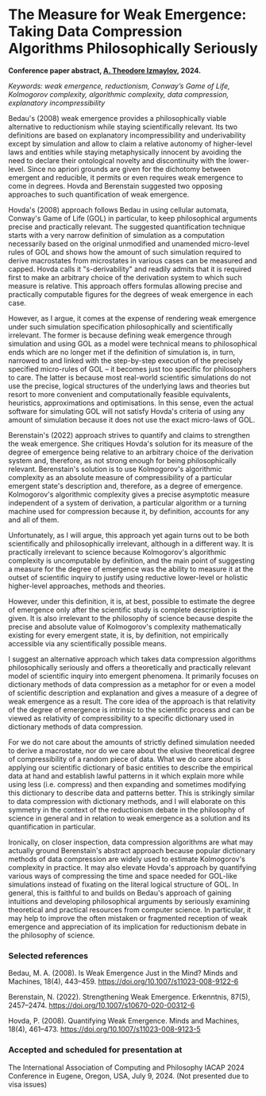 # The Measure for Weak Emergence: Taking Data Compression Algorithms Philosophically Seriously

**Conference paper abstract, [A. Theodore Izmaylov](https://theodoreizmaylov.com/), 2024.**

*Keywords: weak emergence, reductionism, Conway’s Game of Life, Kolmogorov complexity, algorithmic complexity, data compression, explanatory incompressibility*

Bedau's (2008) weak emergence provides a philosophically viable alternative to reductionism while staying scientifically relevant. Its two definitions are based on explanatory incompressibility and underivability except by simulation and allow to claim a relative autonomy of higher-level laws and entities while staying metaphysically innocent by avoiding the need to declare their ontological novelty and discontinuity with the lower-level. Since no apriori grounds are given for the dichotomy between emergent and reducible, it permits or even requires weak emergence to come in degrees. Hovda and Berenstain suggested two opposing approaches to such quantification of weak emergence.

Hovda's (2008) approach follows Bedau in using cellular automata, Conway's Game of Life (GOL) in particular, to keep philosophical arguments precise and practically relevant. The suggested quantification technique starts with a very narrow definition of simulation as a computation necessarily based on the original unmodified and unamended micro-level rules of GOL and shows how the amount of such simulation required to derive macrostates from microstates in various cases can be measured and capped. Hovda calls it "s-derivability" and readily admits that it is required first to make an arbitrary choice of the derivation system to which such measure is relative. This approach offers formulas allowing precise and practically computable figures for the degrees of weak emergence in each case.

However, as I argue, it comes at the expense of rendering weak emergence under such simulation specification philosophically and scientifically irrelevant. The former is because defining weak emergence through simulation and using GOL as a model were technical means to philosophical ends which are no longer met if the definition of simulation is, in turn, narrowed to and linked with the step-by-step execution of the precisely specified micro-rules of GOL – it becomes just too specific for philosophers to care. The latter is because most real-world scientific simulations do not use the precise, logical structures of the underlying laws and theories but resort to more convenient and computationally feasible equivalents, heuristics, approximations and optimisations. In this sense, even the actual software for simulating GOL will not satisfy Hovda's criteria of using any amount of simulation because it does not use the exact micro-laws of GOL.

Berenstain's (2022) approach strives to quantify and claims to strengthen the weak emergence. She critiques Hovda's solution for its measure of the degree of emergence being relative to an arbitrary choice of the derivation system and, therefore, as not strong enough for being philosophically relevant. Berenstain's solution is to use Kolmogorov's algorithmic complexity as an absolute measure of compressibility of a particular emergent state's description and, therefore, as a degree of emergence. Kolmogorov's algorithmic complexity gives a precise asymptotic measure independent of a system of derivation, a particular algorithm or a turning machine used for compression because it, by definition, accounts for any and all of them.

Unfortunately, as I will argue, this approach yet again turns out to be both scientifically and philosophically irrelevant, although in a different way. It is practically irrelevant to science because Kolmogorov's algorithmic complexity is uncomputable by definition, and the main point of suggesting a measure for the degree of emergence was the ability to measure it at the outset of scientific inquiry to justify using reductive lower-level or holistic higher-level approaches, methods and theories. 

However, under this definition, it is, at best, possible to estimate the degree of emergence only after the scientific study is complete description is given. It is also irrelevant to the philosophy of science because despite the precise and absolute value of Kolmogorov's complexity mathematically existing for every emergent state, it is, by definition, not empirically accessible via any scientifically possible means.

I suggest an alternative approach which takes data compression algorithms philosophically seriously and offers a theoretically and practically relevant model of scientific inquiry into emergent phenomena. It primarily focuses on dictionary methods of data compression as a metaphor for or even a model of scientific description and explanation and gives a measure of a degree of weak emergence as a result. The core idea of the approach is that relativity of the degree of emergence is intrinsic to the scientific process and can be viewed as relativity of compressibility to a specific dictionary used in dictionary methods of data compression.

For we do not care about the amounts of strictly defined simulation needed to derive a macrostate, nor do we care about the elusive theoretical degree of compressibility of a random piece of data. What we do care about is applying our scientific dictionary of basic entities to describe the empirical data at hand and establish lawful patterns in it which explain more while using less (i.e. compress) and then expanding and sometimes modifying this dictionary to describe data and patterns better. This is strikingly similar to data compression with dictionary methods, and I will elaborate on this symmetry in the context of the reductionism debate in the philosophy of science in general and in relation to weak emergence as a solution and its quantification in particular.

Ironically, on closer inspection, data compression algorithms are what may actually ground Berenstain's abstract approach because popular dictionary methods of data compression are widely used to estimate Kolmogorov's complexity in practice. It may also elevate Hovda's approach by quantifying various ways of compressing the time and space needed for GOL-like simulations instead of fixating on the literal logical structure of GOL. In general, this is faithful to and builds on Bedau's approach of gaining intuitions and developing philosophical arguments by seriously examining theoretical and practical resources from computer science. In particular, it may help to improve the often mistaken or fragmented reception of weak emergence and appreciation of its implication for reductionism debate in the philosophy of science.

### Selected references

Bedau, M. A. (2008). Is Weak Emergence Just in the Mind? Minds and Machines, 18(4), 443–459. https://doi.org/10.1007/s11023-008-9122-6

Berenstain, N. (2022). Strengthening Weak Emergence. Erkenntnis, 87(5), 2457–2474. https://doi.org/10.1007/s10670-020-00312-6

Hovda, P. (2008). Quantifying Weak Emergence. Minds and Machines, 18(4), 461–473. https://doi.org/10.1007/s11023-008-9123-5

### Accepted and scheduled for presentation at
The International Association of Computing and Philosophy IACAP 2024 Conference in Eugene, Oregon, USA, July 9, 2024. (Not presented due to visa issues)